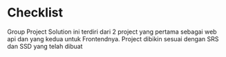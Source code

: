 # Checklist
Group Project
Solution ini terdiri dari 2 project yang pertama sebagai web api dan yang kedua untuk Frontendnya. Project dibikin sesuai dengan SRS dan SSD yang telah dibuat 

